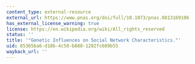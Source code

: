 ```yaml
---
content_type: external-resource
external_url: https://www.pnas.org/doi/full/10.1073/pnas.0813169106
has_external_license_warning: true
license: https://en.wikipedia.org/wiki/All_rights_reserved
status: ''
title: '"Genetic Influences on Social Network Characteristics."'
uid: 85365ba6-d18b-4c50-b880-1202fc609b55
wayback_url: ''
---
```

